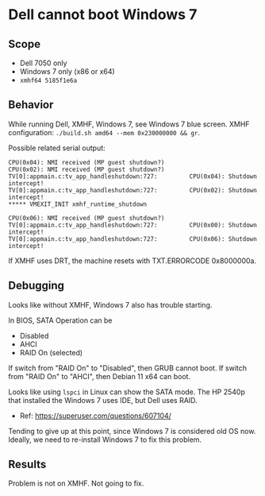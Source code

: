 # Dell cannot boot Windows 7

## Scope
* Dell 7050 only
* Windows 7 only (x86 or x64)
* `xmhf64 5185f1e6a`

## Behavior
While running Dell, XMHF, Windows 7, see Windows 7 blue screen. XMHF
configuration: `./build.sh amd64 --mem 0x230000000 && gr`.

Possible related serial output:
```
CPU(0x04): NMI received (MP guest shutdown?)
CPU(0x02): NMI received (MP guest shutdown?)
TV[0]:appmain.c:tv_app_handleshutdown:727:         CPU(0x04): Shutdown intercept!
TV[0]:appmain.c:tv_app_handleshutdown:727:         CPU(0x02): Shutdown intercept!
***** VMEXIT_INIT xmhf_runtime_shutdown

CPU(0x06): NMI received (MP guest shutdown?)
TV[0]:appmain.c:tv_app_handleshutdown:727:         CPU(0x00): Shutdown intercept!
TV[0]:appmain.c:tv_app_handleshutdown:727:         CPU(0x06): Shutdown intercept!
```

If XMHF uses DRT, the machine resets with TXT.ERRORCODE 0x8000000a.

## Debugging

Looks like without XMHF, Windows 7 also has trouble starting.

In BIOS, SATA Operation can be
* Disabled
* AHCI
* RAID On (selected)

If switch from "RAID On" to "Disabled", then GRUB cannot boot.
If switch from "RAID On" to "AHCI", then Debian 11 x64 can boot.

Looks like using `lspci` in Linux can show the SATA mode. The HP 2540p that
installed the Windows 7 uses IDE, but Dell uses RAID.
* Ref: <https://superuser.com/questions/607104/>

Tending to give up at this point, since Windows 7 is considered old OS now.
Ideally, we need to re-install Windows 7 to fix this problem.

## Results

Problem is not on XMHF. Not going to fix.

